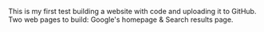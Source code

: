 This is my first test building a website with code and uploading it to GitHub.
Two web pages to build: Google's homepage & Search results page.